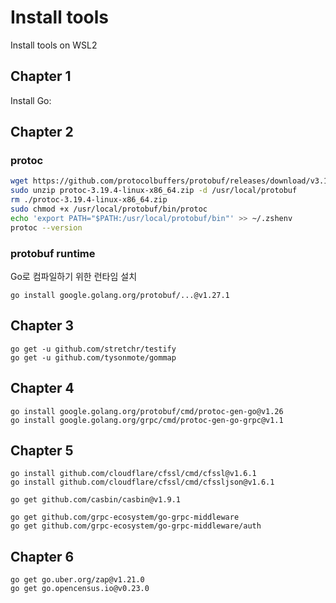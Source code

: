 # Install tools

Install tools on WSL2

## Chapter 1

Install Go: 

## Chapter 2

### protoc

```zsh
wget https://github.com/protocolbuffers/protobuf/releases/download/v3.19.4/protoc-3.19.4-linux-x86_64.zip
sudo unzip protoc-3.19.4-linux-x86_64.zip -d /usr/local/protobuf
rm ./protoc-3.19.4-linux-x86_64.zip
sudo chmod +x /usr/local/protobuf/bin/protoc
echo 'export PATH="$PATH:/usr/local/protobuf/bin"' >> ~/.zshenv
protoc --version
```

### protobuf runtime

Go로 컴파일하기 위한 런타임 설치 

```
go install google.golang.org/protobuf/...@v1.27.1
```

## Chapter 3

```
go get -u github.com/stretchr/testify
go get -u github.com/tysonmote/gommap

```

## Chapter 4

```
go install google.golang.org/protobuf/cmd/protoc-gen-go@v1.26
go install google.golang.org/grpc/cmd/protoc-gen-go-grpc@v1.1

```

## Chapter 5

```
go install github.com/cloudflare/cfssl/cmd/cfssl@v1.6.1
go install github.com/cloudflare/cfssl/cmd/cfssljson@v1.6.1

go get github.com/casbin/casbin@v1.9.1

go get github.com/grpc-ecosystem/go-grpc-middleware
go get github.com/grpc-ecosystem/go-grpc-middleware/auth
```

## Chapter 6

```
go get go.uber.org/zap@v1.21.0
go get go.opencensus.io@v0.23.0
```